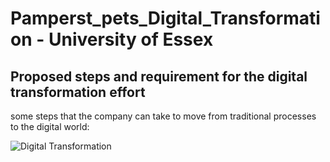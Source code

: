 <h1> Pamperst_pets_Digital_Transformation - University of Essex</h1>



<h2>Proposed steps and requirement for the digital transformation effort</h2>
some steps that the company can take to move from traditional processes to the digital world:

![Digital Transformation](https://github.com/falsoqatri/Pamperst_pets_Digital_Transformation/assets/134807849/b57cdc95-7f0e-4abf-bac5-6c61e33c31a2)
